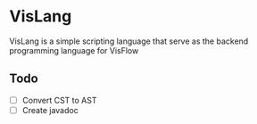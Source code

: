 # VisLang
VisLang is a simple scripting language that serve as the backend programming language for VisFlow

## Todo
- [ ] Convert CST to AST
- [ ] Create javadoc
